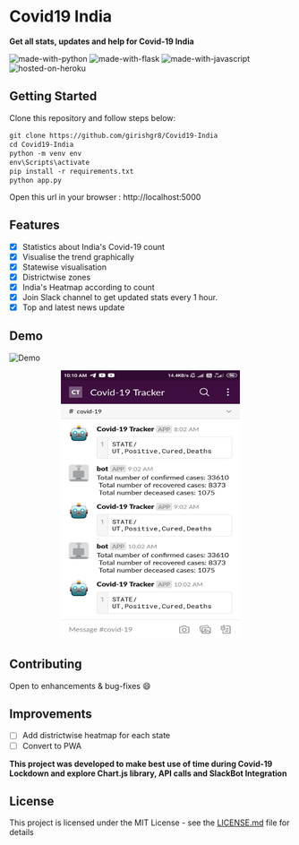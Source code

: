 # Covid19 India 
**Get all stats, updates and help for Covid-19 India**

![made-with-python](https://img.shields.io/badge/Made%20With-Python-red?style=for-the-badge&logo=Python)
![made-with-flask](https://img.shields.io/badge/Made%20With-Flask-blue?style=for-the-badge&logo=Flask) ![made-with-javascript](http://img.shields.io/badge/Made%20with-JavaScript-yellow?style=for-the-badge&logo=Javascript) ![hosted-on-heroku](http://img.shields.io/badge/Deplyed%20on-Heroku-blueviolet?style=for-the-badge&logo=Heroku)

## Getting Started
Clone this repository and follow steps below:
```
git clone https://github.com/girishgr8/Covid19-India
cd Covid19-India
python -m venv env
env\Scripts\activate
pip install -r requirements.txt
python app.py
```
Open  this url in your browser :  http://localhost:5000

## Features
- [x] Statistics about India's Covid-19 count
- [x] Visualise the trend graphically
- [x] Statewise visualisation
- [x] Districtwise zones
- [x] India's Heatmap according to count
- [x] Join Slack channel to get updated stats every 1 hour.
- [x] Top and latest news update

## Demo
![Demo](https://github.com/girishgr8/Covid19-India/blob/master/demo/demo.gif)
<p align="center">
  <img src="https://github.com/girishgr8/Covid19-India/blob/master/demo/bot.jpeg" width="320px" height="480px">
</p>

## Contributing
Open to enhancements & bug-fixes 😄

## Improvements
- [ ] Add districtwise heatmap for each state
- [ ] Convert to PWA

**This project was developed to make best use of time during Covid-19 Lockdown and explore Chart.js library, API calls and SlackBot Integration**

## License
This project is licensed under the MIT License - see the [LICENSE.md](https://github.com/girishgr8/Covid19-India/blob/master/README.md) file for details
